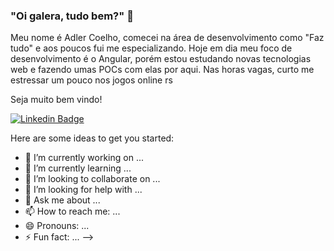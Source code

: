 ### "Oi galera, tudo bem?" 👋

Meu nome é Adler Coelho, comecei na área de desenvolvimento como "Faz tudo" e aos poucos fui me especializando. Hoje em dia meu foco de desenvolvimento é o Angular, porém estou estudando novas tecnologias web e fazendo umas POCs com elas por aqui. Nas horas vagas, curto me estressar um pouco nos jogos online rs

Seja muito bem vindo!

[![Linkedin Badge](https://img.shields.io/badge/-LinkedIn-blue?style=flat-square&logo=Linkedin&logoColor=white&link=https://www.linkedin.com/in/adlercoelhosantos/)](https://www.linkedin.com/in/adlercoelhosantos)

Here are some ideas to get you started:

- 🔭 I’m currently working on ...
- 🌱 I’m currently learning ...
- 👯 I’m looking to collaborate on ...
- 🤔 I’m looking for help with ...
- 💬 Ask me about ...
- 📫 How to reach me: ...
- 😄 Pronouns: ...
- ⚡ Fun fact: ...
-->
